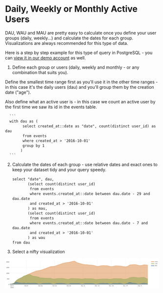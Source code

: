 # Daily, Weekly or Monthly Active Users

DAU, WAU and MAU are pretty easy to calculate once you define your user groups (daily, weekly...) and calculate the dates for each group. Visualizations are always recommended for this type of data.

Here is a step by step example for this type of query in PostgreSQL - you can [view it in our demo account](http://demo.redash.io/queries/3231/source#4315) as well.

1. Define each group or users (daily, weekly and monthly - or any combination that suits you).

  Define the smallest time range first as you'll use it in the other time ranges - in this case it's the daily users (dau) and you'll group them by the creation date ("age").

  Also define what an active user is - in this case we count an active user by the first time we saw its id in the events table.

      ```
      with dau as (
            select created_at::date as "date", count(distinct user_id) as dau
            from events
            where created_at > '2016-10-01'
            group by 1
           )
      ```

2. Calculate the dates of each group - use relative dates and exact ones to keep your dataset tidy and your query speedy.

      ```
      select "date", dau,
             (select count(distinct user_id)
              from events
              where events.created_at::date between dau.date - 29 and dau.date
              and created_at > '2016-10-01'
             ) as mau,
             (select count(distinct user_id)
              from events
              where events.created_at::date between dau.date - 7 and dau.date
              and created_at > '2016-10-01'
             ) as wau
      from dau
      ```

3. Select a nifty visualization

![](../assets/visualization_examples/dau_wau_mau.png)
